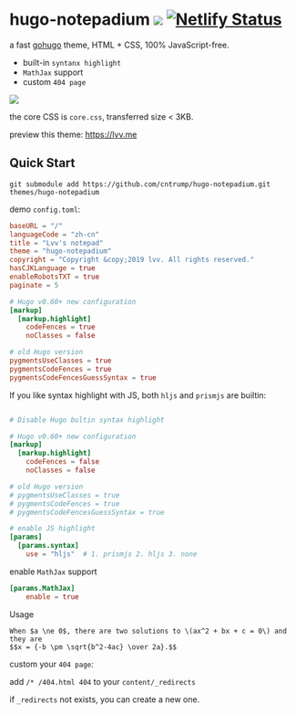 # hugo-notepadium ![](https://img.shields.io/badge/license-MIT-blue.svg) [![Netlify Status](https://api.netlify.com/api/v1/badges/2f389751-e070-437b-9dbd-3773bd57322e/deploy-status)](https://lvv.me)

a fast [gohugo](https://gohugo.io) theme, HTML + CSS, 100% JavaScript-free.

- built-in `syntanx highlight`
- `MathJax` support
- custom `404 page`

![](https://lvv.me/posts/2019-11-24_a_simple_hugo_theme/01.png)

the core CSS is `core.css`, transferred size < 3KB.

preview this theme: https://lvv.me

## Quick Start

```shell
git submodule add https://github.com/cntrump/hugo-notepadium.git themes/hugo-notepadium
```

demo `config.toml`:

```toml
baseURL = "/"
languageCode = "zh-cn"
title = "Lvv's notepad"
theme = "hugo-notepadium"
copyright = "Copyright &copy;2019 lvv. All rights reserved."
hasCJKLanguage = true
enableRobotsTXT = true
paginate = 5

# Hugo v0.60+ new configuration
[markup]
  [markup.highlight]
    codeFences = true
    noClasses = false

# old Hugo version
pygmentsUseClasses = true
pygmentsCodeFences = true
pygmentsCodeFencesGuessSyntax = true
```

If you like syntax highlight with JS, both `hljs` and `prismjs` are builtin:

```toml

# Disable Hugo bultin syntax highlight

# Hugo v0.60+ new configuration
[markup]
  [markup.highlight]
    codeFences = false
    noClasses = false

# old Hugo version
# pygmentsUseClasses = true
# pygmentsCodeFences = true
# pygmentsCodeFencesGuessSyntax = true

# enable JS highlight
[params]
  [params.syntax]
    use = "hljs"  # 1. prismjs 2. hljs 3. none
```

enable `MathJax` support

```toml
[params.MathJax]
    enable = true
```

Usage

```
When $a \ne 0$, there are two solutions to \(ax^2 + bx + c = 0\) and they are
$$x = {-b \pm \sqrt{b^2-4ac} \over 2a}.$$
```

custom your `404 page`:

add `/* /404.html 404` to your `content/_redirects`

if `_redirects` not exists, you can create a new one.
